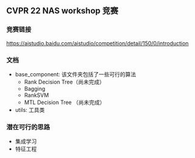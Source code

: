 ## CVPR 22 NAS workshop 竞赛
### 竞赛链接
https://aistudio.baidu.com/aistudio/competition/detail/150/0/introduction

### 文档
* base_component: 该文件夹包括了一些可行的算法
  * Rank Decision Tree（尚未完成）
  * Bagging
  * RankSVM
  * MTL Decision Tree （尚未完成）
* utils: 工具类

### 潜在可行的思路
* 集成学习
* 特征工程